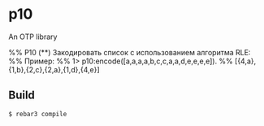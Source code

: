 p10
=====

An OTP library

%% P10 (**) Закодировать список с использованием алгоритма RLE:
%% Пример:
%% 1> p10:encode([a,a,a,a,b,c,c,a,a,d,e,e,e,e]).
%% [{4,a},{1,b},{2,c},{2,a},{1,d},{4,e}]

Build
-----

    $ rebar3 compile

